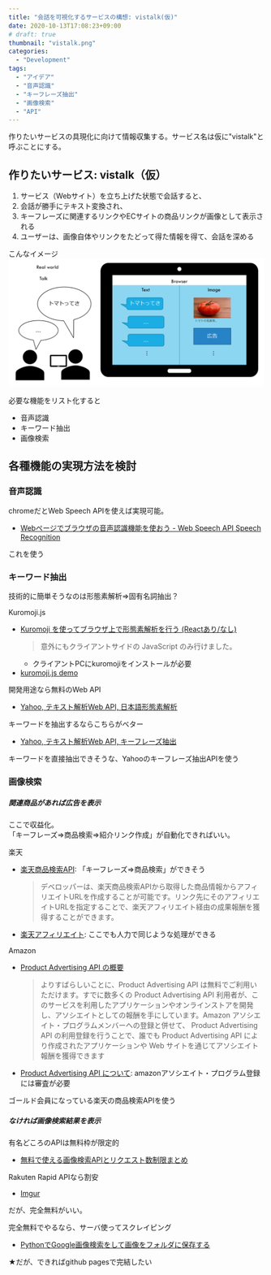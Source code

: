 ```yaml
---
title: "会話を可視化するサービスの構想: vistalk(仮)"
date: 2020-10-13T17:08:23+09:00
# draft: true
thumbnail: "vistalk.png"
categories:
  - "Development"
tags:
  - "アイデア"
  - "音声認識"
  - "キーフレーズ抽出"
  - "画像検索"
  - "API"
---
```

作りたいサービスの具現化に向けて情報収集する。サービス名は仮に"vistalk"と呼ぶことにする。

## 作りたいサービス: vistalk（仮）

1. サービス（Webサイト）を立ち上げた状態で会話すると、
1. 会話が勝手にテキスト変換され、
1. キーフレーズに関連するリンクやECサイトの商品リンクが画像として表示される
1. ユーザーは、画像自体やリンクをたどって得た情報を得て、会話を深める

こんなイメージ
![](../../vistalk.png)

必要な機能をリスト化すると
- 音声認識
- キーワード抽出
- 画像検索

## 各種機能の実現方法を検討

### 音声認識

chromeだとWeb Speech APIを使えば実現可能。  
- [Webページでブラウザの音声認識機能を使おう - Web Speech API Speech Recognition](https://qiita.com/hmmrjn/items/4b77a86030ed0071f548)

これを使う

### キーワード抽出

技術的に簡単そうなのは形態素解析⇒固有名詞抽出？

Kuromoji.js
- [Kuromoji を使ってブラウザ上で形態素解析を行う (Reactあり/なし)](https://qiita.com/torao@github/items/45ad9640cf94d3169cae)
    > 意外にもクライアントサイドの JavaScript のみ行けました。
    - クライアントPCにkuromojiをインストールが必要
- [kuromoji.js demo](http://takuyaa.github.io/kuromoji.js/demo/tokenize.html)

開発用途なら無料のWeb API
- [Yahoo, テキスト解析Web API, 日本語形態素解析](https://developer.yahoo.co.jp/webapi/jlp/ma/v1/parse.html)

キーワードを抽出するならこちらがベター
- [Yahoo, テキスト解析Web API, キーフレーズ抽出](https://developer.yahoo.co.jp/webapi/jlp/keyphrase/v1/extract.html)

キーワードを直接抽出できそうな、Yahooのキーフレーズ抽出APIを使う

### 画像検索

##### 関連商品があれば広告を表示

ここで収益化。  
「キーフレーズ⇒商品検索⇒紹介リンク作成」が自動化できればいい。

楽天
- [楽天商品検索API](https://webservice.rakuten.co.jp/api/ichibaitemsearch/#requestURL): 「キーフレーズ⇒商品検索」ができそう
    > デベロッパーは、楽天商品検索APIから取得した商品情報からアフィリエイトURLを作成することが可能です。リンク先にそのアフィリエイトURLを指定することで、楽天アフィリエイト経由の成果報酬を獲得することができます。 
- [楽天アフィリエイト](https://affiliate.rakuten.co.jp/campaign/2020/rankup_g/?scid=af_g_202005): ここでも人力で同じような処理ができる

Amazon
- [Product Advertising API の概要](https://images-na.ssl-images-amazon.com/images/G/09/associates/paapi/dg/index.html)
    > よりすばらしいことに、Product Advertising API は無料でご利用いただけます。すでに数多くの Product Advertising API 利用者が、このサービスを利用したアプリケーションやオンラインストアを開発し、アソシエイトとしての報酬を手にしています。Amazon アソシエイト・プログラムメンバーへの登録と併せて、 Product Advertising API の利用登録を行うことで、誰でも Product Advertising API により作成されたアプリケーションや Web サイトを通じてアソシエイト報酬を獲得できます
- [Product Advertising API について](https://affiliate.amazon.co.jp/help/node/topic/GMEDADBTCJ9KD8DQ): amazonアソシエイト・プログラム登録には審査が必要

ゴールド会員になっている楽天の商品検索APIを使う

##### なければ画像検索結果を表示

有名どころのAPIは無料枠が限定的
- [無料で使える画像検索APIとリクエスト数制限まとめ](https://qiita.com/daisy1754/items/92943169cb3438b1879e)

Rakuten Rapid APIなら割安
- [Imgur](https://api.rakuten.net/imgur/api/imgur-9/pricing)

だが、完全無料がいい。

完全無料でやるなら、サーバ使ってスクレイピング  
- [PythonでGoogle画像検索をして画像をフォルダに保存する](https://qiita.com/Yuki-Takatsu/items/3f30727d5b21a83ea4ed)

★だが、できればgithub pagesで完結したい


